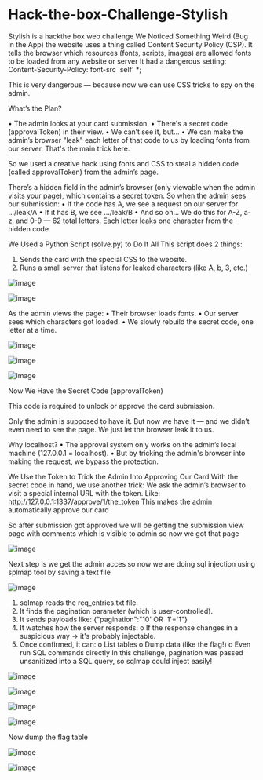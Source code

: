 # Hack-the-box-Challenge-Stylish
Stylish is a hackthe box web challenge 
We Noticed Something Weird (Bug in the App)
the website uses a thing called Content Security Policy (CSP). It tells the browser which resources (fonts, scripts, images) are allowed fonts to be loaded from any website or server
It had a dangerous setting:
Content-Security-Policy: font-src 'self' *;

This is very dangerous — because now we can use CSS tricks to spy on the admin.

What’s the Plan?

•	The admin looks at your card submission.
•	There's a secret code (approvalToken) in their view.
•	We can’t see it, but…
•	We can make the admin’s browser "leak" each letter of that code to us by loading fonts from our server.
That's the main trick here.

So we used a creative hack using fonts and CSS to steal a hidden code (called approvalToken) from the admin’s page.

There’s a hidden field in the admin’s browser (only viewable when the admin visits your page), which contains a secret token.
So when the admin sees our submission:
•	If the code has A, we see a request on our server for .../leak/A
•	If it has B, we see .../leak/B
•	And so on...
We do this for A-Z, a-z, and 0-9 — 62 total letters.
Each letter leaks one character from the hidden code.

We Used a Python Script (solve.py) to Do It All
This script does 2 things:
1.	Sends the card with the special CSS to the website.
2.	Runs a small server that listens for leaked characters (like A, b, 3, etc.)

![image](https://github.com/user-attachments/assets/c8c1d92d-c73a-40e3-9a53-50d59904a76c)

![image](https://github.com/user-attachments/assets/b019bd29-f022-41dc-bfe1-b219f6f9f283)


As the admin views the page:
•	Their browser loads fonts.
•	Our server sees which characters got loaded.
•	We slowly rebuild the secret code, one letter at a time.

![image](https://github.com/user-attachments/assets/16790c8c-e879-41e8-99dc-6105e4dbb4fe)

![image](https://github.com/user-attachments/assets/0ed8d4f9-efda-4641-b93d-5a243bf71deb)

![image](https://github.com/user-attachments/assets/a9a5aed3-9901-404a-aeef-622429ebb9ff)


Now We Have the Secret Code (approvalToken)

This code is required to unlock or approve the card submission.

Only the admin is supposed to have it.
But now we have it — and we didn’t even need to see the page. We just let the browser leak it to us.

Why localhost?
•	The approval system only works on the admin’s local machine (127.0.0.1 = localhost).
•	But by tricking the admin's browser into making the request, we bypass the protection.


We Use the Token to Trick the Admin Into Approving Our Card
With the secret code in hand, we use another trick:
We ask the admin’s browser to visit a special internal URL with the token.
Like:
http://127.0.0.1:1337/approve/1/the_token
This makes the admin automatically approve our card

So after submission got approved we will be getting the submission view page with comments which is visible to admin so now we got that page 

![image](https://github.com/user-attachments/assets/95691caf-f2a3-4e7f-ae48-4e3c454415d1)


Next step is we get the admin acces so now we are doing sql injection using splmap tool by saving  a text file 

![image](https://github.com/user-attachments/assets/bc82c6f7-1c66-4eb1-81af-c5b260666083)


1.	sqlmap reads the req_entries.txt file.
2.	It finds the pagination parameter (which is user-controlled).
3.	It sends payloads like:
{"pagination":"10' OR '1'='1"}
4.	It watches how the server responds:
o	If the response changes in a suspicious way → it's probably injectable.
5.	Once confirmed, it can:
o	List tables
o	Dump data (like the flag!)
o	Even run SQL commands directly
In this challenge, pagination was passed unsanitized into a SQL query, so sqlmap could inject easily!

![image](https://github.com/user-attachments/assets/2c2c7f06-e9f5-449e-8c43-77f0d35f5756)



![image](https://github.com/user-attachments/assets/16108932-8fa2-4664-846e-7a7ebc34a7a8)


![image](https://github.com/user-attachments/assets/dfe311fc-f599-404c-829f-faaff3df3043)



![image](https://github.com/user-attachments/assets/fb073388-d98a-4730-9148-c7d060631149)


Now dump the flag table


![image](https://github.com/user-attachments/assets/c7235afc-e40b-4fd7-a574-172f1cb58ee0)


![image](https://github.com/user-attachments/assets/c7f0b73e-ed2d-4e98-b0b4-983c213e1675)
